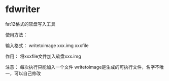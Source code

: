 # fdwriter
fat12格式的软盘写入工具

使用方法：

输入格式：  writetoimage  xxx.img xxxfile  

作用： 将xxxfile文件加入软盘xxx.img 

注意：
      每次执行只能加入一个文件
      writetoimage是生成的可执行文件，名字不唯一，可以自己修改

